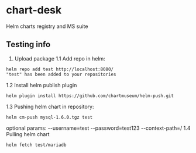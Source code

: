 # chart-desk
Helm charts registry and MS suite

## Testing info
1. Upload package
1.1 Add repo in helm:
```
helm repo add test http://localhost:8080/
"test" has been added to your repositories
```
1.2 Install helm publish plugin
```
helm plugin install https://github.com/chartmuseum/helm-push.git
```
1.3 Pushing helm chart in repository:
```
helm cm-push mysql-1.6.0.tgz test
```
optional params:
--username=test
--password=test123
--context-path=/<account>
1.4 Pulling helm chart
```
helm fetch test/mariadb
```

